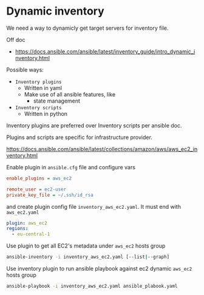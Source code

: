 # Dynamic inventory

We need a way to dynamicly get target servers for inventory file.

Off doc
- https://docs.ansible.com/ansible/latest/inventory_guide/intro_dynamic_inventory.html

Possible ways:
- `Inventory plugins`
  - Written in yaml
  - Make use of all ansible features, like
    - state management
- `Inventory scripts`
  - Written in python

Inventory plugins are preferred over Inventory scripts per ansible doc.

Plugins and scripts are specific for infrastructure provider.

https://docs.ansible.com/ansible/latest/collections/amazon/aws/aws_ec2_inventory.html

Enable plugin in `ansible.cfg` file and configure vars
```ini
enable_plugins = aws_ec2

remote_user = ec2-user
private_key_file = ~/.ssh/id_rsa
```
and create plugin config file `inventory_aws_ec2.yaml`. It must end with `aws_ec2.yaml`
```yaml
plugin: aws_ec2
regions: 
  - eu-central-1
```

Use plugin to get all EC2's metadata under `aws_ec2` hosts group
```bash
ansible-inventory -i inventory_aws_ec2.yaml [--list|--graph]
```

Use inventory plugin to run ansible playbook against ec2 dynamic `aws_ec2` hosts group
```bash
ansible-playbook -i inventory_aws_ec2.yaml ansible_plabook.yaml
```
